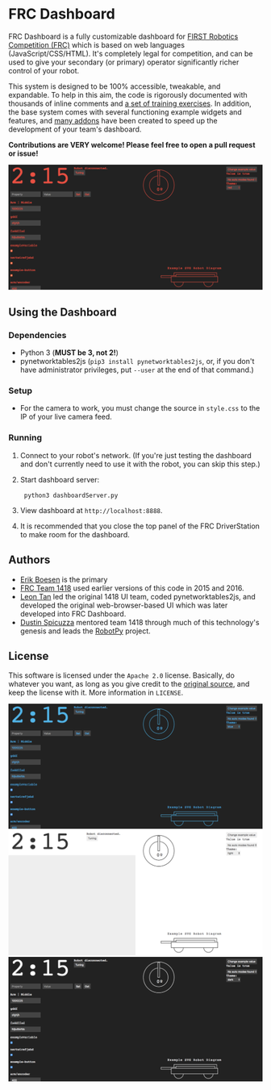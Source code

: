 # FRC Dashboard
FRC Dashboard is a fully customizable dashboard for [FIRST Robotics Competition (FRC)](http://firstinspires.org/robotics/frc) which is based on web languages (JavaScript/CSS/HTML). It's completely legal for competition, and can be used to give your secondary (or primary) operator significantly richer control of your robot.

This system is designed to be 100% accessible, tweakable, and expandable. To help in this aim, the code is rigorously documented with thousands of inline comments and [a set of training exercises](https://github.com/FRCDashboard/training). In addition, the base system comes with several functioning example widgets and features, and [many addons](https://github.com/FRCDashboard?query=addon-) have been created to speed up the development of your team's dashboard.

__Contributions are VERY welcome! Please feel free to open a pull request or issue!__

![Red theme](screenshots/red.png)

## Using the Dashboard

### Dependencies
* Python 3 (__MUST be 3, not 2!__)
* pynetworktables2js (`pip3 install pynetworktables2js`, or, if you don't have administrator privileges, put `--user` at the end of that command.)

### Setup
* For the camera to work, you must change the source in `style.css` to the IP of your live camera feed.

### Running
1. Connect to your robot's network. (If you're just testing the dashboard and don't currently need to use it with the robot, you can skip this step.)
2. Start dashboard server:

        python3 dashboardServer.py

3. View dashboard at `http://localhost:8888`.
4. It is recommended that you close the top panel of the FRC DriverStation to make room for the dashboard.

## Authors
* [Erik Boesen](https://github.com/ErikBoesen) is the primary
* [FRC Team 1418](https://github.com/frc1418) used earlier versions of this code in 2015 and 2016.
* [Leon Tan](https://github.com/lleontan) led the original 1418 UI team, coded pynetworktables2js, and developed the original web-browser-based UI which was later developed into FRC Dashboard.
* [Dustin Spicuzza](https://github.com/virtuald) mentored team 1418 through much of this technology's genesis and leads the [RobotPy](https://github.com/robotpy) project.

## License
This software is licensed under the `Apache 2.0` license. Basically, do whatever you want, as long as you give credit to the [original source](https://github.com/FRCDashboard/FRCDashboard), and keep the license with it. More information in `LICENSE`.

![Blue theme](screenshots/blue.png)
![Light theme](screenshots/light.png)
![Dark theme](screenshots/dark.png)
